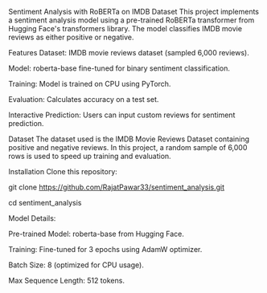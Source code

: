 Sentiment Analysis with RoBERTa on IMDB Dataset
This project implements a sentiment analysis model using a pre-trained RoBERTa transformer from Hugging Face's transformers library. The model classifies IMDB movie reviews as either positive or negative.

Features
Dataset: IMDB movie reviews dataset (sampled 6,000 reviews).

Model: roberta-base fine-tuned for binary sentiment classification.

Training: Model is trained on CPU using PyTorch.

Evaluation: Calculates accuracy on a test set.

Interactive Prediction: Users can input custom reviews for sentiment prediction.

Dataset
The dataset used is the IMDB Movie Reviews Dataset containing positive and negative reviews.
In this project, a random sample of 6,000 rows is used to speed up training and evaluation.

Installation
Clone this repository:

git clone https://github.com/RajatPawar33/sentiment_analysis.git

cd sentiment_analysis

Model Details:

Pre-trained Model: roberta-base from Hugging Face.

Training: Fine-tuned for 3 epochs using AdamW optimizer.

Batch Size: 8 (optimized for CPU usage).

Max Sequence Length: 512 tokens.

